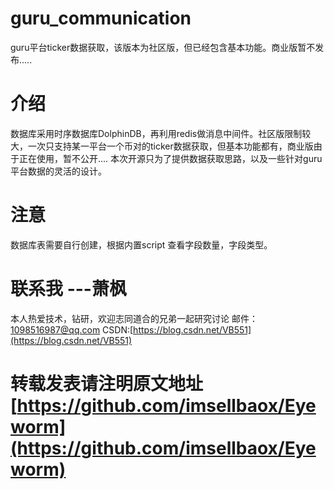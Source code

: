 # guru_communication
guru平台ticker数据获取，该版本为社区版，但已经包含基本功能。商业版暂不发布.....

# 介绍
数据库采用时序数据库DolphinDB，再利用redis做消息中间件。社区版限制较大，一次只支持某一平台一个币对的ticker数据获取，但基本功能都有，商业版由于正在使用，暂不公开....
本次开源只为了提供数据获取思路，以及一些针对guru平台数据的灵活的设计。

# 注意
  数据库表需要自行创建，根据内置script 查看字段数量，字段类型。
  
  
# 联系我                ---萧枫

本人热爱技术，钻研，欢迎志同道合的兄弟一起研究讨论
邮件：1098516987@qq.com      CSDN:[https://blog.csdn.net/VB551](https://blog.csdn.net/VB551)

# 转载发表请注明原文地址  [https://github.com/imsellbaox/Eyeworm](https://github.com/imsellbaox/Eyeworm)
